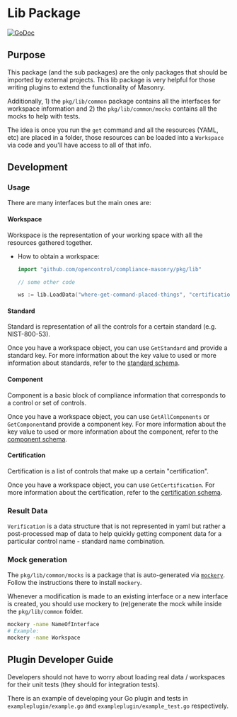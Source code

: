 # Lib Package

[![GoDoc](https://godoc.org/github.com/opencontrol/compliance-masonry/lib?status.svg)](https://godoc.org/github.com/opencontrol/compliance-masonry/lib)

## Purpose

This package (and the sub packages) are the only packages that should
be imported by external projects. This lib package is very helpful for
those writing plugins to extend the functionality of Masonry.

Additionally, 1) the `pkg/lib/common` package contains all the interfaces for
workspace information and 2) the `pkg/lib/common/mocks` contains all the
mocks to help with tests.

The idea is once you run the `get` command and all the resources
(YAML, etc) are placed in a folder, those resources can be loaded into
 a `Workspace` via code and you'll have access to all of that info.
 
## Development

### Usage
 
There are many interfaces but the main ones are:

#### Workspace
Workspace is the representation of your working space with all the
resources gathered together.
- How to obtain a workspace:
  ```go
  import "github.com/opencontrol/compliance-masonry/pkg/lib"
  
  // some other code
  
  ws := lib.LoadData("where-get-command-placed-things", "certification-path")
  ```

#### Standard
Standard is representation of all the controls for a certain standard 
(e.g. NIST-800-53).

Once you have a workspace object, you can use `GetStandard` and provide
a standard key. For more information about the key value to used or more
information about standards, refer to the
[standard schema](https://github.com/opencontrol/schemas#standards).

#### Component
Component is a basic block of compliance information that corresponds to
a control or set of controls.

Once you have a workspace object, you can use `GetAllComponents` or
`GetComponent`and provide a component key. For more information about 
the key value to used or more information about the component, refer to
the [component schema](https://github.com/opencontrol/schemas#components).

#### Certification
Certification is a list of controls that make up a certain
"certification".

Once you have a workspace object, you can use `GetCertification`.
For more information about the certification, refer to the
[certification schema](https://github.com/opencontrol/schemas#certifications).

### Result Data
`Verification` is a data structure that is not represented in yaml but
rather a post-processed map of data to help quickly getting component
data for a particular control name - standard name combination.

### Mock generation
The `pkg/lib/common/mocks` is a package that is auto-generated via
 [`mockery`](https://github.com/vektra/mockery). Follow the
 instructions there to install `mockery`.
 
 Whenever a modification is made to an existing interface or a new 
 interface is created, you should use mockery to (re)generate the mock
 while inside the `pkg/lib/common` folder.

```sh
mockery -name NameOfInterface
# Example:
mockery -name Workspace
```


## Plugin Developer Guide
Developers should not have to worry about loading real data / workspaces
for their unit tests (they should for integration tests).

There is an example of developing your Go plugin and tests in
`exampleplugin/example.go` and `exampleplugin/example_test.go`
respectively.
